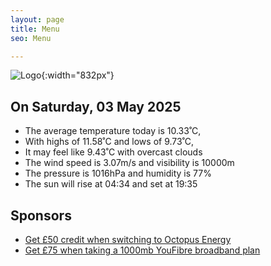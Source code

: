 ```yaml
---
layout: page
title: Menu
seo: Menu

---
```


![Logo](/images/logo.jpg){:width="832px"}

<!-- weather_marker starts -->
## On Saturday, 03 May 2025

- The average temperature today is 10.33˚C,
- With highs of 11.58˚C and lows of 9.73˚C,
- It may feel like 9.43˚C with overcast clouds
- The wind speed is 3.07m/s and visibility is 10000m
- The pressure is 1016hPa and humidity is 77%
- The sun will rise at 04:34 and set at 19:35

<!-- weather_marker ends -->

## Sponsors

- [Get £50 credit when switching to Octopus Energy](https://bit.ly/3oD1nnS)
- [Get £75 when taking a 1000mb YouFibre broadband plan](https://aklam.io/91zWhU?)
